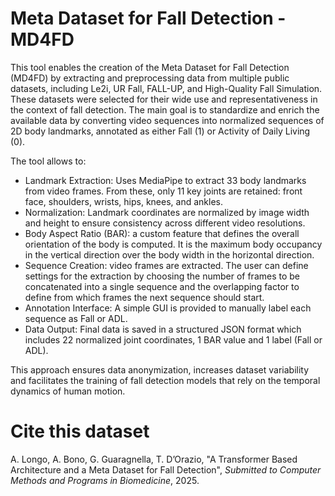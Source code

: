 # Meta Dataset for Fall Detection - MD4FD

This tool enables the creation of the Meta Dataset for Fall Detection (MD4FD) by extracting and preprocessing data from multiple public datasets, including Le2i, UR Fall, FALL-UP, and High-Quality Fall Simulation. These datasets were selected for their wide use and representativeness in the context of fall detection. The main goal is to standardize and enrich the available data by converting video sequences into normalized sequences of 2D body landmarks, annotated as either Fall (1) or Activity of Daily Living (0).

The tool allows to: 
 - Landmark Extraction: Uses MediaPipe to extract 33 body landmarks from video frames. From these, only 11 key joints are retained: front face, shoulders, wrists, hips, knees, and ankles.
 - Normalization: Landmark coordinates are normalized by image width and height to ensure consistency across different video resolutions.
 - Body Aspect Ratio (BAR): a custom feature that defines the overall orientation of the body is computed. It is the maximum body occupancy in the vertical direction over the body width in the horizontal direction.
 - Sequence Creation: video frames are extracted. The user can define settings for the extraction by choosing the number of frames to be concatenated into a single sequence and the overlapping factor to define from which frames the next sequence should start.
 - Annotation Interface: A simple GUI is provided to manually label each sequence as Fall or ADL.
 - Data Output: Final data is saved in a structured JSON format which includes 22 normalized joint coordinates, 1 BAR value and 1 label (Fall or ADL).

This approach ensures data anonymization, increases dataset variability and facilitates the training of fall detection models that rely on the temporal dynamics of human motion.


# Cite this dataset

A. Longo, A. Bono, G. Guaragnella, T. D’Orazio, "A Transformer Based Architecture and a Meta Dataset for Fall Detection", *Submitted to Computer Methods and Programs in Biomedicine*, 2025.
